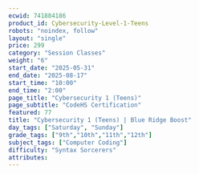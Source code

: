 ```yaml
---
ecwid: 741884186
product_id: Cybersecurity-Level-1-Teens
robots: "noindex, follow"
layout: "single"
price: 299
category: "Session Classes"
weight: "6"
start_date: "2025-05-31"
end_date: "2025-08-17"
start_time: "10:00"
end_time: "2:00"
page_title: "Cybersecurity 1 (Teens)"
page_subtitle: "CodeHS Certification"
featured: 77
title: "Cybersecurity 1 (Teens) | Blue Ridge Boost"
day_tags: ["Saturday", "Sunday"]
grade_tags: ["9th","10th","11th","12th"]
subject_tags: ["Computer Coding"]
difficulty: "Syntax Sorcerers"
attributes:
---
```

